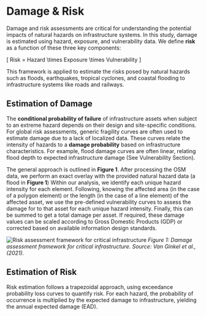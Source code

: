 # Damage & Risk

Damage and risk assessments are critical for understanding the potential impacts of natural hazards on infrastructure systems. In this study, damage is estimated using hazard, exposure, and vulnerability data. We define **risk** as a function of these three key components:

\[
Risk = Hazard \times Exposure \times Vulnerability
\]

This framework is applied to estimate the risks posed by natural hazards such as floods, earthquakes, tropical cyclones, and coastal flooding to infrastructure systems like roads and railways.

## Estimation of Damage

The **conditional probability of failure** of infrastructure assets when subject to an extreme hazard depends on their design and site-specific conditions. For global risk assessments, generic fragility curves are often used to estimate damage due to a lack of localized data. These curves relate the intensity of hazards to a **damage probability** based on infrastructure characteristics. For example, flood damage curves are often linear, relating flood depth to expected infrastructure damage (See Vulnerability Section).

The general approach is outlined in **Figure 1**. After processing the OSM data, we perform an exact overlay with the provided natural hazard data (a flood in **Figure 1**) Within our analysis, we identify each unique hazard intensity for each element. Following, knowing the affected area (in the case of a polygon element) or the length (in the case of a line element) of the affected asset, we use the pre-defined vulnerability curves to assess the damage for to that asset for each unique hazard intensity. Finally, this can be summed to get a total damage per asset. If required, these damage values can be scaled according to Gross Domestic Products (GDP) or corrected based on available information design standards.

![Risk assessment framework for critical infrastructure](https://nhess.copernicus.org/articles/21/1011/2021/nhess-21-1011-2021-f02-web.png)
*Figure 1: Damage assessment framework for critical infrastructure. Source: Van Ginkel et al., (2021).*

## Estimation of Risk

Risk estimation follows a trapezoidal approach, using exceedance probability loss curves to quantify risk. For each hazard, the probability of occurrence is multiplied by the expected damage to infrastructure, yielding the annual expected damage (EAD).



